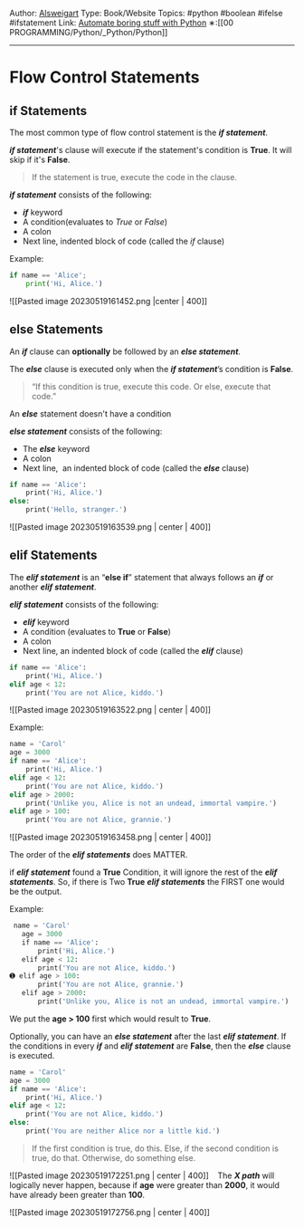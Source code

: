 Author: [Alsweigart](https://alsweigart.com/)
Type: Book/Website
Topics: #python #boolean #ifelse #ifstatement
Link: [Automate boring stuff with Python](https://automatetheboringstuff.com/)
∗:[[00 PROGRAMMING/Python/_Python/Python]] 

---
# Flow Control Statements

## if Statements
The most common type of flow control statement is the ***if statement***.

***if statement***'s clause will execute if the statement's condition is **True**. It will skip if it's **False**.
> If the statement is true, execute the code in the clause.

***if statement*** consists of the following:
- ***if*** keyword
- A condition(evaluates to *True* or *False*)
- A colon
- Next line, indented block of code (called the *if* clause)

Example:
```python
if name == 'Alice';
	print('Hi, Alice.')
```



![[Pasted image 20230519161452.png |center | 400]]

## else Statements
An ***if*** clause can **optionally** be followed by an ***else statement***. 

The ***else*** clause is executed only when the ***if statement***’s condition is **False**.
>“If this condition is true, execute this code. Or else, execute that code.”

An ***else*** statement doesn't have a condition

***else statement*** consists of the following:
- The ***else*** keyword
- A colon
- Next line,  an indented block of code (called the ***else*** clause)

```python
if name == 'Alice':  
    print('Hi, Alice.')  
else:  
    print('Hello, stranger.')
```

![[Pasted image 20230519163539.png | center | 400]]


## elif Statements
The ***elif statement*** is an “**else if**” statement that always follows an ***if*** or another ***elif statement***.

***elif statement***  consists of the following:
- ***elif*** keyword
- A condition (evaluates to **True** or **False**)
- A colon
- Next line, an indented block of code (called the ***elif*** clause)

```python
if name == 'Alice':  
    print('Hi, Alice.')  
elif age < 12:  
    print('You are not Alice, kiddo.')
```


![[Pasted image 20230519163522.png | center | 400]]

Example: 
```python
name = 'Carol'  
age = 3000  
if name == 'Alice':  
    print('Hi, Alice.')  
elif age < 12:  
    print('You are not Alice, kiddo.')  
elif age > 2000:  
    print('Unlike you, Alice is not an undead, immortal vampire.')  
elif age > 100:  
    print('You are not Alice, grannie.')
```


![[Pasted image 20230519163458.png | center | 400]]


The order of the ***elif statements*** does MATTER. 

if ***elif statement*** found a **True** Condition, it will ignore the rest of the ***elif statements***.
So, if there is Two **True** ***elif statements*** the FIRST one would be the output.

Example:
```python
 name = 'Carol'  
   age = 3000  
   if name == 'Alice':  
       print('Hi, Alice.')  
   elif age < 12:  
       print('You are not Alice, kiddo.')  
➊ elif age > 100:  
       print('You are not Alice, grannie.')  
   elif age > 2000:  
       print('Unlike you, Alice is not an undead, immortal vampire.')
```

We put the **age > 100** first which would result to **True**.

Optionally, you can have an ***else statement*** after the last ***elif statement***.
If the conditions in every ***if*** and ***elif statement*** are **False**, then the ***else*** clause is executed.

```python
name = 'Carol'  
age = 3000  
if name == 'Alice':  
    print('Hi, Alice.')  
elif age < 12:  
    print('You are not Alice, kiddo.')  
else:  
    print('You are neither Alice nor a little kid.')
```

>If the first condition is true, do this. Else, if the second condition is true, do that. Otherwise, do something else.

![[Pasted image 20230519172251.png | center | 400]]
 
 The ***X path*** will logically never happen, because if **age** were greater than **2000**, it would have already been greater than **100**.

![[Pasted image 20230519172756.png | center | 400]]

